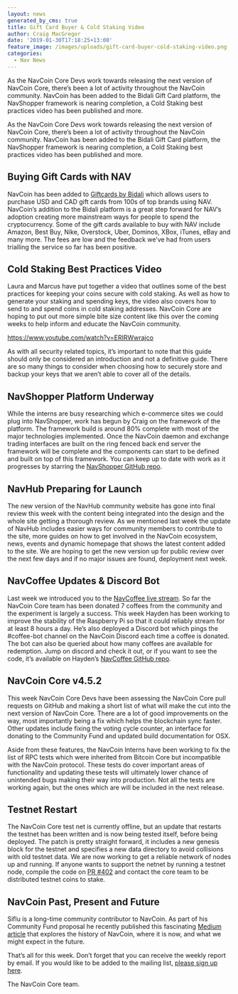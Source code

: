 ```yaml
---
layout: news
generated_by_cms: true
title: Gift Card Buyer & Cold Staking Video
author: Craig MacGregor
date: '2019-01-30T17:18:25+13:00'
feature_image: /images/uploads/gift-card-buyer-cold-staking-video.png
categories:
  - Nav News
---
```

As the NavCoin Core Devs work towards releasing the next version of NavCoin Core, there’s been a lot of activity throughout the NavCoin community. NavCoin has been added to the Bidali Gift Card platform, the NavShopper framework is nearing completion, a Cold Staking best practices video has been published and more.  
<!--more-->

As the NavCoin Core Devs work towards releasing the next version of NavCoin Core, there’s been a lot of activity throughout the NavCoin community. NavCoin has been added to the Bidali Gift Card platform, the NavShopper framework is nearing completion, a Cold Staking best practices video has been published and more.  

## Buying Gift Cards with NAV

NavCoin has been added to [Giftcards by Bidali](https://giftcards.bidali.com/buy-giftcards-with-navcoin/) which allows users to purchase USD and CAD gift cards from 100s of top brands using NAV. NavCoin’s addition to the Bidali platform is a great step forward for NAV’s adoption creating more mainstream ways for people to spend the cryptocurrency. Some of the gift cards available to buy with NAV include Amazon, Best Buy, Nike, Overstock, Uber, Dominos, XBox, iTunes, eBay and many more. The fees are low and the feedback we’ve had from users trialling the service so far has been positive.

## Cold Staking Best Practices Video

Laura and Marcus have put together a video that outlines some of the best practices for keeping your coins secure with cold staking. As well as how to generate your staking and spending keys, the video also covers how to send to and spend coins in cold staking addresses. NavCoin Core are hoping to put out more simple bite size content like this over the coming weeks to help inform and educate the NavCoin community.

<https://www.youtube.com/watch?v=ERIRWwrajco>

As with all security related topics, it’s important to note that this guide should only be considered an introduction and not a definitive guide. There are so many things to consider when choosing how to securely store and backup your keys that we aren’t able to cover all of the details.

## NavShopper Platform Underway

While the interns are busy researching which e-commerce sites we could plug into NavShopper, work has begun by Craig on the framework of the platform. The framework build is around 80% complete with most of the major technologies implemented. Once the NavCoin daemon and exchange trading interfaces are built on the ring fenced back end server the framework will be complete and the components can start to be defined and built on top of this framework. You can keep up to date with work as it progresses by starring the [NavShopper GitHub repo](https://github.com/Encrypt-S/nav-shopper). 

## NavHub Preparing for Launch

The new version of the NavHub community website has gone into final review this week with the content being integrated into the design and the whole site getting a thorough review. As we mentioned last week the update of NavHub includes easier ways for community members to contribute to the site, more guides on how to get involved in the NavCoin ecosystem, news, events and dynamic homepage that shows the latest content added to the site. We are hoping to get the new version up for public review over the next few days and if no major issues are found, deployment next week.

## NavCoffee Updates & Discord Bot

Last week we introduced you to the [NavCoffee live stream](https://www.twitch.tv/navcoffee). So far the NavCoin Core team has been donated 7 coffees from the community and the experiment is largely a success. This week Hayden has been working to improve the stability of the Raspberry Pi so that it could reliably stream for at least 8 hours a day. He’s also deployed a Discord bot which pings the #coffee-bot channel on the NavCoin Discord each time a coffee is donated. The bot can also be queried about how many coffees are available for redemption. Jump on discord and check it out, or if you want to see the code, it’s available on Hayden’s [NavCoffee GitHub repo](https://github.com/hdnsimpson/NavCoffee). 

## NavCoin Core v4.5.2

This week NavCoin Core Devs have been assessing the NavCoin Core pull requests on GitHub and making a short list of what will make the cut into the next version of NavCoin Core. There are a lot of good improvements on the way, most importantly being a fix which helps the blockchain sync faster. Other updates include fixing the voting cycle counter, an interface for donating to the Community Fund and updated build documentation for OSX.

Aside from these features, the NavCoin Interns have been working to fix the list of RPC tests which were inherited from Bitcoin Core but incompatible with the NavCoin protocol. These tests do cover important areas of functionality and updating these tests will ultimately lower chance of unintended bugs making their way into production. Not all the tests are working again, but the ones which are will be included in the next release.

## Testnet Restart

The NavCoin Core test net is currently offline, but an update that restarts the testnet has been written and is now being tested itself, before being deployed. The patch is pretty straight forward, it includes a new genesis block for the testnet and specifies a new data directory to avoid collisions with old testnet data. We are now working to get a reliable network of nodes up and running. If anyone wants to support the netnet by running a testnet node, compile the code on [PR #402](https://github.com/NAVCoin/navcoin-core/pull/402) and contact the core team to be distributed testnet coins to stake. 

## NavCoin Past, Present and Future

Siflu is a long-time community contributor to NavCoin. As part of his Community Fund proposal he recently published this fascinating [Medium article](https://medium.com/@siflu/the-history-the-current-state-and-the-future-of-navcoin-3390d3455313) that explores the history of NavCoin, where it is now, and what we might expect in the future.

That’s all for this week. Don’t forget that you can receive the weekly report by email. If you would like to be added to the mailing list, [please sign up here](http://eepurl.com/cGq92z).

The NavCoin Core team.
